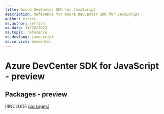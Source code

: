```yaml
---
title: Azure DevCenter SDK for JavaScript
description: Reference for Azure DevCenter SDK for JavaScript
author: xirzec
ms.author: jeffish
ms.data: 11/29/2022
ms.topic: reference
ms.devlang: javascript
ms.service: devcenter
---
```

# Azure DevCenter SDK for JavaScript - preview
## Packages - preview
[!INCLUDE [packages](devcenter-index.md)]